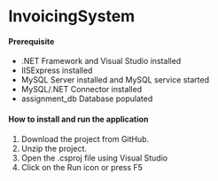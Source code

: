 # InvoicingSystem

#### Prerequisite

- .NET Framework and Visual Studio installed
- IISExpress installed
- MySQL Server installed and MySQL service started
- MySQL/.NET Connector installed
- assignment_db Database populated

#### How to install and run the application

1. Download the project from GitHub.
2. Unzip the project.
3. Open the .csproj file using Visual Studio
4. Click on the Run icon or press F5
